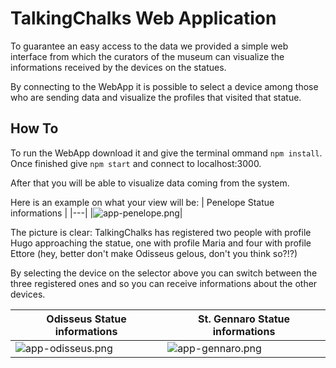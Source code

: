 # TalkingChalks Web Application

To guarantee an easy access to the data we provided a simple web interface from which the curators of the museum can visualize the informations received by the devices on the statues.

By connecting to the WebApp it is possible to select a device among those who are sending data and visualize the profiles that visited that statue.

## How To
To run the WebApp download it and give the terminal ommand `npm install`.
Once finished give `npm start` and connect to localhost:3000.

After that you will be able to visualize data coming from the system.

Here is an example on what your view will be:
|  Penelope Statue informations |
|---|
|![app-penelope.png](https://i.postimg.cc/L8rzNW3n/app-penelope.png)|

The picture is clear: TalkingChalks has registered two people with profile Hugo approaching the statue, one with profile Maria and four with profile Ettore (hey, better don't make Odisseus gelous, don't you think so?!?)

By selecting the device on the selector above you can switch between the three registered ones and so you can receive informations about the other devices.

| Odisseus Statue informations  | St. Gennaro Statue informations  |
|---|---|
| ![app-odisseus.png](https://i.postimg.cc/P5LWbHZg/app-odisseus.png) | ![app-gennaro.png](https://i.postimg.cc/vH276T17/app-gennaro.png)  |
